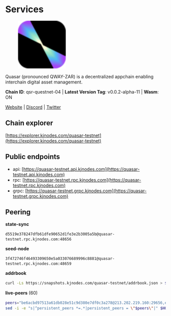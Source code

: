 # Services

<figure><img src="https://raw.githubusercontent.com/kj89/cosmos-images/main/logos/quasar.png" width="150" alt=""><figcaption></figcaption></figure>

Quasar (pronounced QWAY-ZAR) is a decentralized  appchain enabling interchain digital asset management.

**Chain ID**: qsr-questnet-04 | **Latest Version Tag**: v0.0.2-alpha-11 | **Wasm**: ON

[Website](https://www.quasar.fi) | [Discord](https://discord.gg/quasarfi) | [Twitter](https://twitter.com/QuasarFi)




## Chain explorer
[https://explorer.kjnodes.com/quasar-testnet](https://explorer.kjnodes.com/quasar-testnet)

## Public endpoints

* api: [https://quasar-testnet.api.kjnodes.com](https://quasar-testnet.api.kjnodes.com)
* rpc: [https://quasar-testnet.rpc.kjnodes.com](https://quasar-testnet.rpc.kjnodes.com)
* grpc: [https://quasar-testnet.grpc.kjnodes.com](https://quasar-testnet.grpc.kjnodes.com)

## Peering

**state-sync**

```text
d5519e378247dfb61dfe90652d1fe3e2b3005a5b@quasar-testnet.rpc.kjnodes.com:48656
```

**seed-node**

```text
3f472746f46493309650e5a033076689996c8881@quasar-testnet.rpc.kjnodes.com:48659
```

**addrbook**
```bash
curl -Ls https://snapshots.kjnodes.com/quasar-testnet/addrbook.json > $HOME/.quasarnode/config/addrbook.json
```

**live-peers** (60)
```bash
peers="be6acbd97513a61db028e51c9d380e7df0c3a278@213.202.219.160:29656,e0dabbcff029a8f7c998f79a5f2479f6d7d7e7e1@2.58.82.65:29656,f36a9ff85a9f956f345e47c8ce364fc1fcf52d7e@65.108.111.236:55746,20af0bf9bdf951201cb6edc898e7e4c14c49435a@5.9.121.55:41856,7347025cb677ceeaa968998a6e46b9436774e1bb@217.76.53.47:29656,d5519e378247dfb61dfe90652d1fe3e2b3005a5b@65.109.68.190:48656,79ee574c4954b0dea1cadd1048da00892c114473@78.46.61.117:08656,fdc1babb7ad4d97a911d32b0545220c8ceca57a8@128.199.8.206:53656,38cf4c8da13354be52a824a0a2d0db0f3884c312@5.9.70.180:15661,6358b0dfd4028171b5ac2b265839699c379baf39@109.123.247.238:34656,1993cdaa05ff1c9bf0d136304797a03816eff7c0@91.201.115.135:29656,1e0b25de6a634b693d1812584880882f43648dae@95.217.211.81:38656,658394ac631ecf25cf74d109149f64e556adf05c@65.108.152.234:26656,3b58458259201e754a03fde8bc28dae38222b3b1@43.156.98.193:26656,37853bb5a6b1f4fc766614d16d243dc2f37bd592@43.159.60.205:26656,a6d8904b05f95bdb111da22f5159c750efb7f04c@217.76.57.185:29656,da581945d0fa27d3755efbbc97c276a462ae0c36@43.154.205.70:26656,fd845c41438d2a69dc16aeded5e594300703c432@43.156.90.35:26656,0e95b0c1e085c9449eb53279eddf212111479386@176.57.68.207:34656,966acc999443bae0857604a9fce426b5e09a7409@65.108.105.48:18256,e49c75a5091773b2244e45005ed5a692117da415@43.156.125.149:26656,5c2a752c9b1952dbed075c56c600c3a79b58c395@95.214.52.139:27146,54414f2af8b902b5cb8b69dd260c12925ba01f58@217.76.53.175:26656,c029f07a0c12cae396ba8ecfedc7eb5e0c82a31e@43.154.161.38:26656,2fb5f64248a1554b504d387568f819b9c222164e@129.226.208.82:26656,5bc02c257e0b94e7818fe7ec1b27a7d718eb91fd@129.226.204.56:26656,b0837cf99b58a550ca05b6dcaa5c49a0260cb725@43.159.55.36:26656,e748c2f56ff0bdb2851ac8d5b2266a1da3b67de2@43.156.71.46:26656,49abaddaf22b76ed75e02354ce958301071bcec9@34.78.171.217:26656,ff6ebc4d01164f623b9d55eff6e70a17da4418b7@188.233.19.193:26656,cc64d5aa1843547ba91a0fdafbc7aa9affa6b6fc@178.62.34.202:29656,114cfacd08219c72875efec4b7d27dbf0ee3babc@95.214.54.56:24656,b1ee2b6c9078381a7682ea968f24803ddbb8e069@39.99.175.113:26656,48e14634344d2f72cb44321b57eba49ae3094df0@43.156.129.240:26656,69e8e6370676aae8293109c9b64737a75355d83e@43.156.79.144:26656,76123d06ee205b6aad5f2c50eb269b7dce97807a@43.159.47.176:26656,b63d8a5c9a7437301373c5d8b2162e0e464f5058@80.76.235.194:29656,5efe1aa8341ea5e8abcc82e553445a91d2d3afa6@129.226.94.218:26656,d57674ffc07b77897c6c463d79198b4638df4d2a@43.156.74.152:26656,1c27b299a87c48d995850b4c2e0fd44784bbe607@185.144.99.32:26656,b26391f18fe3a4b23f478f04157072907e5df3c5@43.153.205.91:26656,7ed005de12c0658897fdaaf0e2356df09a3d5524@217.76.57.209:29656,bf8cc53eab89362736ef9be4accb330f67c03482@43.156.55.88:26656,21ba36339c9faada08a09cb6610b91de14badc05@43.156.137.35:26656,5ca82095dd67e9b8afd0b9f21933ebfe0eafa6da@129.226.93.76:26656,9fb107eee6d45392833711d9ba8830b3d05744e2@43.156.80.164:26656,bdfbdb3d98054a0bf3585ba6d451458d0407fc56@43.159.46.22:26656,08a99c97aa37bce18a9dd200c54f0420740251ce@43.156.74.181:26656,8ccd7529a1640de403691d0ba9037c4fe8142702@43.156.49.146:26656,86493094578a128df27e8e97b882e14d2dae4b72@43.156.70.30:26656,979139a41488ea532f0929682ab99659afd5266b@213.239.207.175:43656,8cdcd87df0b5591b0f02c0a4f38d4d6b87e7809f@43.156.70.108:26656,97eab749a8f2131f98c506748c3b27e07116ccde@95.217.12.103:29656,709277513f8a0481b9b05674d0875f419223a034@43.156.102.164:26656,d4bf9c894f0336af7284b3e37d5d874c0e7b7c65@129.226.216.6:26656,60854f753081727388e21e2e687500cbd3a9dff1@43.156.246.120:26656,ab2f318c48d1b30fe282cd950aab6bbf3f705494@43.156.64.196:26656,869f111eb3062b717d59eaeea658afcafc247e2e@167.172.72.230:26656,760b30c45dc399921109665bab514783ce326ac9@43.159.53.56:26656,28056fc9374a8c0bb74e62a33d66d91d9ba8dac7@43.156.81.148:26656"
sed -i -e "s|^persistent_peers *=.*|persistent_peers = \"$peers\"|" $HOME/.quasarnode/config/config.toml
```
